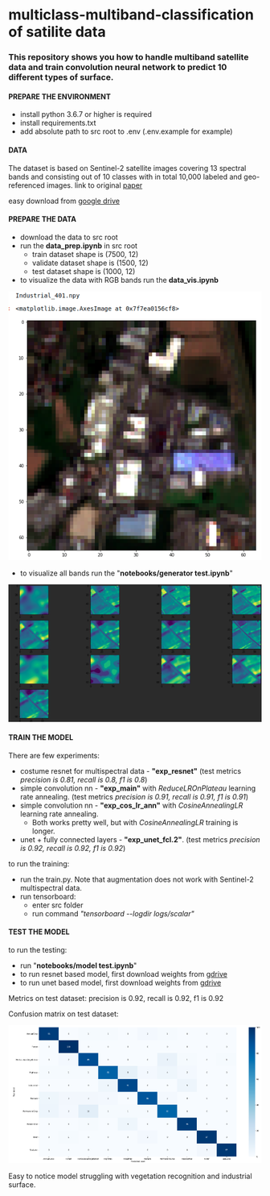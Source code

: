 # multiclass-multiband-classification of satilite data

### This repository shows you how to handle multiband satellite data and train convolution neural network to predict 10 different types of surface.

#### PREPARE THE ENVIRONMENT
* install python 3.6.7 or higher is required
* install requirements.txt
* add absolute path to src root to .env (.env.example for example)

#### DATA
The dataset is based on Sentinel-2 satellite images covering 13 spectral bands and consisting out of 10 classes with in total 10,000 labeled and geo-referenced images.
link to original [paper](https://arxiv.org/abs/1709.00029)

easy download from [google drive ](https://drive.google.com/drive/folders/1VkVGsydyysKNxquWiR_YuM6Ym6ZkwlRs?usp=sharing)

#### PREPARE THE DATA
* download the data to src root
* run the **data_prep.ipynb** in src root
  * train dataset shape is (7500, 12)
  * validate dataset shape is (1500, 12)
  * test dataset shape is (1000, 12)
* to visualize the data with RGB bands run the **data_vis.ipynb**

![img.png](data_vis.png)
* to visualize all bands run the "**notebooks/generator test.ipynb**"

![img.png](13bands.png)

#### TRAIN THE MODEL
There are few experiments:
* costume resnet for multispectral data - **"exp_resnet"** (test metrics _precision is 0.81, recall is 0.8, f1 is 0.8_)
* simple convolution nn - **"exp_main"** with _ReduceLROnPlateau_ learning rate annealing. (test metrics _precision is 0.91, recall is 0.91, f1 is 0.91_)
* simple convolution nn - **"exp_cos_lr_ann"** with _CosineAnnealingLR_ learning rate annealing.
  * Both works pretty well, but with _CosineAnnealingLR_ training is longer.
* unet + fully connected layers - **"exp_unet_fcl.2"**. (test metrics _precision is 0.92, recall is 0.92, f1 is 0.92_)

to run the training:
* run the train.py. Note that augmentation does not work with Sentinel-2 multispectral data.
* run tensorboard:
  * enter src folder
  * run command _"tensorboard --logdir logs/scalar"_

#### TEST THE MODEL
to run the testing:
* run "**notebooks/model test.ipynb**"
* to run resnet based model, first download weights from [gdrive](https://drive.google.com/file/d/1j6Z_q4tQjMgOQGLKwYWF1RXf6YliNKiy/view?usp=sharing)
* to run unet based model, first download weights from [gdrive](https://drive.google.com/file/d/1axRDVYDAdTOX_8JrHU1MyuUkI4Z1kPe4/view?usp=sharing)

Metrics on test dataset: precision is 0.92, recall is 0.92, f1 is 0.92

Confusion matrix on test dataset:

![img_1.png](conf_matrix.png)

Easy to notice model struggling with vegetation recognition and industrial surface.